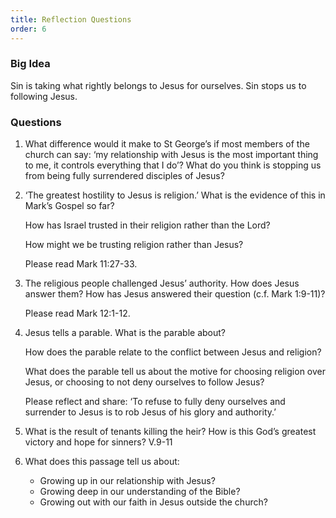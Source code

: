 ```yaml
---
title: Reflection Questions
order: 6
---
```


### Big Idea 
Sin is taking what rightly belongs to Jesus for ourselves. Sin stops us to following Jesus.


### Questions

1. What difference would it make to St George’s if most members of the church can say: ‘my relationship with Jesus is the most important thing to me, it controls everything that I do’? What do you think is stopping us from being fully surrendered disciples of Jesus? 


2. ‘The greatest hostility to Jesus is religion.’ What is the evidence of this in Mark’s Gospel so far? 

    How has Israel trusted in their religion rather than the Lord? 

    How might we be trusting religion rather than Jesus? 
    
   
   Please read Mark 11:27-33. 
   
3. The religious people challenged Jesus’ authority. How does Jesus answer them? How has Jesus answered their question (c.f. Mark 1:9-11)? 

   
   Please read Mark 12:1-12.
   
4. Jesus tells a parable. What is the parable about? 

    How does the parable relate to the conflict between Jesus and religion? 

    What does the parable tell us about the motive for choosing religion over Jesus, or choosing to not deny ourselves to follow Jesus? 

    Please reflect and share: ‘To refuse to fully deny ourselves and surrender to Jesus is to rob Jesus of his glory and authority.’  

5. What is the result of tenants killing the heir? How is this God’s greatest victory and hope for sinners? V.9-11

6. What does this passage tell us about:
    - Growing up in our relationship with Jesus? 
    - Growing deep in our understanding of the Bible? 
    - Growing out with our faith in Jesus outside the church? 

